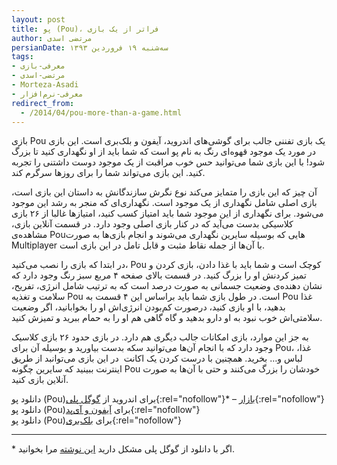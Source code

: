 ```yaml
---
layout: post
title: پو (Pou)، فراتر از یک بازی
author: مرتضی اسدی
persianDate: سه‌شنبه ۱۹ فروردین ۱۳۹۳
tags:
- معرفی-بازی
- مرتضی-اسدی
- Morteza-Asadi
- معرفی-نرم‌افزار
redirect_from:
  - /2014/04/pou-more-than-a-game.html
---
```


بازی Pou یک بازی تفننی جالب برای گوشی‌های اندروید، آیفون و بلک‌بری است. این بازی در مورد یک موجود قهوه‌ای رنگ به نام پو است که شما باید از او نگهداری کنید تا بزرگ شود! با این بازی شما می‌توانید حس خوب مراقبت از یک موجود دوست داشتنی را تجربه کنید. این بازی می‌تواند شما را برای روزها سرگرم کند.

آن چیز که این بازی را متمایز می‌کند نوع نگرش سازندگانش به داستان این بازی است، بازی اصلی شامل نگهداری از یک موجود است. نگهداری‌ای که منجر به رشد این موجود می‌شود. برای نگهداری از این موجود شما باید امتیاز کسب کنید، امتیازها غالبا از ۲۶ بازی کلاسیکی بدست می‌آید که در کنار بازی اصلی وجود دارد. در قسمت آنلاین بازی، مشاهده‌ی Pouهایی که بوسیله سایرین نگهداری می‌شوند و انجام بازی‌ها به صورت Multiplayer با آن‌ها از جمله نقاط مثبت و قابل تامل در این بازی است.

در ابتدا که بازی را نصب می‌کنید، Pou کوچک است و شما باید با غذا دادن، بازی کردن و تمیز کردنش او را بزرگ کنید. در قسمت بالای صفحه ۴ مربع سبز رنگ وجود دارد که نشان دهنده‌ی وضعیت جسمانی به صورت درصد است که به ترتیب شامل انرژی، تفریح، سلامت و تغذیه Pou است. در طول بازی شما باید براساس این ۴ قسمت به Pou غذا بدهید، با او بازی کنید، درصورت کم‌بودن انرژی‌اش او را بخوابانید، اگر وضعیت سلامتی‌اش خوب نبود به او دارو بدهید و گاه گاهی هم او را به حمام ببرید و تمیزش کنید.

به جز این موارد، بازی امکانات جالب دیگری هم دارد. در بازی حدود ۲۶ بازی کلاسیک وجود دارد که با انجام آن‌ها می‌توانید سکه بدست بیاورید و بوسیله آن برای Pou، غذا، لباس و… بخرید. همچنین با درست کردن یک اکانت  در این بازی می‌توانبد از طریق اینترنت ببینید که سایرین چگونه Pou خودشان را بزرگ می‌کنند و حتی با آن‌ها به صورت آنلاین بازی کنید.

دانلود پو (Pou)برای اندروید از [گوگل پلی](https://play.google.com/store/apps/details?id=me.pou.app "دانلود پو (Pou)برای اندروید  از  گوگل پلی"){:rel="nofollow"}* – [بازار](http://cafebazaar.ir/app/me.pou.app "دانلود پو (Pou)برای اندروید از بازار"){:rel="nofollow"}  
دانلود پو (Pou)برای [آیفون و آی‌پد](https://itunes.apple.com/app/pou/id575154654?at=11loWr "دانلود پو (Pou)برای آیفون و آی‌پد"){:rel="nofollow"}  
دانلود پو (Pou)برای [بلک‌بری](http://appworld.blackberry.com/webstore/content/22984879/ "دانلود پو (Pou)برای بلک‌بری"){:rel="nofollow"}  
  
* * *

\* اگر با دانلود از گوگل پلی مشکل دارید [این نوشته](http://asadiweb.ir/%d8%af%d8%a7%d9%86%d9%84%d9%88%d8%af-%d8%a8%d8%af%d9%88%d9%86-%d8%af%d8%b1%d8%af%d8%b3%d8%b1-%d8%a7%d8%b2-google-play/) مرا بخوانید.

